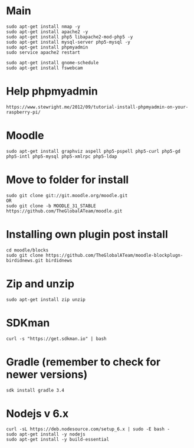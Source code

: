 # Main
```
sudo apt-get install nmap -y
sudo apt-get install apache2 -y
sudo apt-get install php5 libapache2-mod-php5 -y
sudo apt-get install mysql-server php5-mysql -y
sudo apt-get install phpmyadmin
sudo service apache2 restart

sudo apt-get install gnome-schedule
sudo apt-get install fswebcam

```

# Help phpmyadmin
```
https://www.stewright.me/2012/09/tutorial-install-phpmyadmin-on-your-raspberry-pi/
```

# Moodle
```
sudo apt-get install graphviz aspell php5-pspell php5-curl php5-gd php5-intl php5-mysql php5-xmlrpc php5-ldap
```

# Move to folder for install
```
sudo git clone git://git.moodle.org/moodle.git
OR
sudo git clone -b MOODLE_31_STABLE https://github.com/TheGlobalATeam/moodle.git
```

# Installing own plugin post install
```
cd moodle/blocks
sudo git clone https://github.com/TheGlobalATeam/moodle-blockplugn-birdidnews.git birdidnews
```

# Zip and unzip
```
sudo apt-get install zip unzip
```

# SDKman
```
curl -s "https://get.sdkman.io" | bash
```

# Gradle (remember to check for newer versions)
```
sdk install gradle 3.4
```

# Nodejs v 6.x
```
curl -sL https://deb.nodesource.com/setup_6.x | sudo -E bash -
sudo apt-get install -y nodejs 
sudo apt-get install -y build-essential
```
